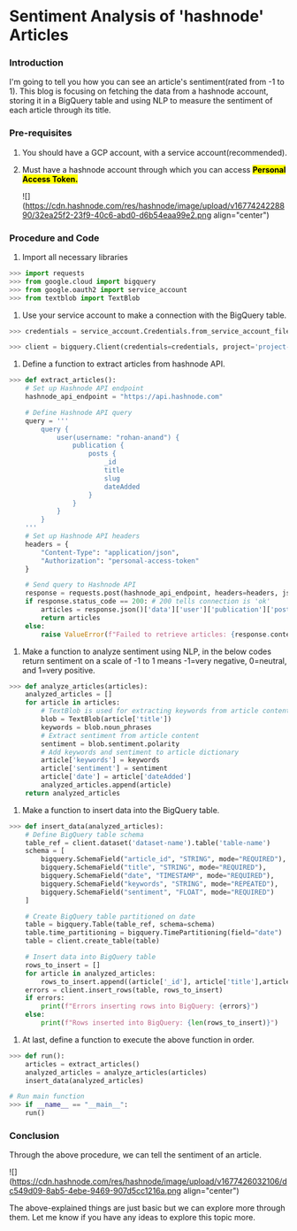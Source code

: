 # Sentiment Analysis of 'hashnode' Articles

### Introduction

I'm going to tell you how you can see an article's sentiment(rated from -1 to 1). This blog is focusing on fetching the data from a hashnode account, storing it in a BigQuery table and using NLP to measure the sentiment of each article through its title.

### Pre-requisites

1. You should have a GCP account, with a service account(recommended).
    
2. Must have a hashnode account through which you can access **<mark>Personal Access Token.</mark>**
    
    ![](https://cdn.hashnode.com/res/hashnode/image/upload/v1677424228890/32ea25f2-23f9-40c6-abd0-d6b54eaa99e2.png align="center")
    

### Procedure and Code

1. Import all necessary libraries
    

```python
>>> import requests
>>> from google.cloud import bigquery
>>> from google.oauth2 import service_account
>>> from textblob import TextBlob
```

1. Use your service account to make a connection with the BigQuery table.
    

```python
>>> credentials = service_account.Credentials.from_service_account_file('service_account.json')

>>> client = bigquery.Client(credentials=credentials, project='project-id')
```

1. Define a function to extract articles from hashnode API.
    

```python
>>> def extract_articles():
    # Set up Hashnode API endpoint
    hashnode_api_endpoint = "https://api.hashnode.com"

    # Define Hashnode API query
    query = '''
        query {
            user(username: "rohan-anand") {
                publication {
                    posts {
                        _id
                        title
                        slug
                        dateAdded
                    }
                }
            }
        }
    '''
    # Set up Hashnode API headers
    headers = {
        "Content-Type": "application/json",
        "Authorization": "personal-access-token"
    }

    # Send query to Hashnode API
    response = requests.post(hashnode_api_endpoint, headers=headers, json={'query': query})
    if response.status_code == 200: # 200 tells connection is 'ok'
        articles = response.json()['data']['user']['publication']['posts']
        return articles
    else:
        raise ValueError(f"Failed to retrieve articles: {response.content}")
```

1. Make a function to analyze sentiment using NLP, in the below codes return sentiment on a scale of -1 to 1 means -1=very negative, 0=neutral, and 1=very positive.
    

```python
>>> def analyze_articles(articles):
    analyzed_articles = []
    for article in articles:
        # TextBlob is used for extracting keywords from article content
        blob = TextBlob(article['title'])
        keywords = blob.noun_phrases
        # Extract sentiment from article content
        sentiment = blob.sentiment.polarity
        # Add keywords and sentiment to article dictionary
        article['keywords'] = keywords
        article['sentiment'] = sentiment
        article['date'] = article['dateAdded']
        analyzed_articles.append(article)
    return analyzed_articles
```

1. Make a function to insert data into the BigQuery table.
    

```python
>>> def insert_data(analyzed_articles):
    # Define BigQuery table schema
    table_ref = client.dataset('dataset-name').table('table-name')
    schema = [
        bigquery.SchemaField("article_id", "STRING", mode="REQUIRED"),
        bigquery.SchemaField("title", "STRING", mode="REQUIRED"),
        bigquery.SchemaField("date", "TIMESTAMP", mode="REQUIRED"),
        bigquery.SchemaField("keywords", "STRING", mode="REPEATED"),
        bigquery.SchemaField("sentiment", "FLOAT", mode="REQUIRED")
    ]

    # Create BigQuery table partitioned on date
    table = bigquery.Table(table_ref, schema=schema)
    table.time_partitioning = bigquery.TimePartitioning(field="date")
    table = client.create_table(table)

    # Insert data into BigQuery table
    rows_to_insert = []
    for article in analyzed_articles:
        rows_to_insert.append((article['_id'], article['title'],article['dateAdded'] ,article['keywords'], article['sentiment']))
    errors = client.insert_rows(table, rows_to_insert)
    if errors:
        print(f"Errors inserting rows into BigQuery: {errors}")
    else:
        print(f"Rows inserted into BigQuery: {len(rows_to_insert)}")
```

1. At last, define a function to execute the above function in order.
    

```python
>>> def run():
    articles = extract_articles()
    analyzed_articles = analyze_articles(articles)
    insert_data(analyzed_articles)

# Run main function
>>> if __name__ == "__main__":
    run()
```

### Conclusion

Through the above procedure, we can tell the sentiment of an article.

![](https://cdn.hashnode.com/res/hashnode/image/upload/v1677426032106/dc549d09-8ab5-4ebe-9469-907d5cc1216a.png align="center")

The above-explained things are just basic but we can explore more through them. Let me know if you have any ideas to explore this topic more.